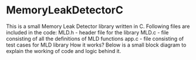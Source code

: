 # MemoryLeakDetectorC

This is a small Memory Leak Detector library written in C. 
Following files are included in the code:
MLD.h - header file for the library
MLD.c - file consisting of all the definitions of MLD functions
app.c - file consisting of test cases for MLD library
How it works? Below is a small block diagram to explain the working of code and logic behind it.
